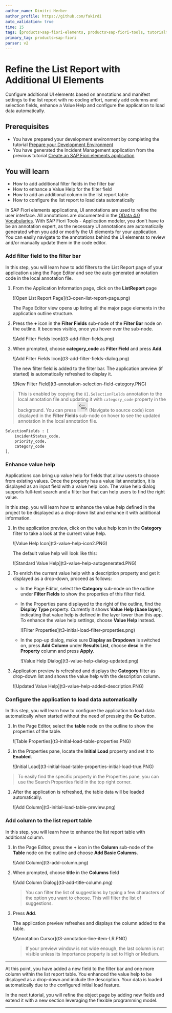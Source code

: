 ```yaml
---
author_name: Dimitri Herber
author_profile: https://github.com/fakirdi
auto_validation: true
time: 15
tags: [products>sap-fiori-elements, products>sap-fiori-tools, tutorial>beginner, products>sap-fiori, products>sap-business-application-studio, software-product-function>sap-cloud-application-programming-model, products>sap-business-technology-platform]
primary_tag: products>sap-fiori
parser: v2
---
```


# Refine the List Report with Additional UI Elements 
<!-- description --> Configure additional UI elements based on annotations and manifest settings to the list report with no coding effort, namely add columns and selection fields, enhance a Value Help and configure the application to load data automatically.

## Prerequisites
- You have prepared your development environment by completing the tutorial [Prepare your Development Environment](fiori-tools-cap-prepare-dev-env)
- You have generated the Incident Management application from the previous tutorial [Create an SAP Fiori elements application](fiori-tools-cap-create-application)

## You will learn
  - How to add additional filter fields in the filter bar
  - How to enhance a Value Help for the filter field
  - How to add an additional column in the list report table
  - How to configure the list report to load data automatically
  


In SAP Fiori elements applications, UI annotations are used to refine the user interface. All annotations are documented in the [OData 4.0 Vocabularies](https://sap.github.io/odata-vocabularies/vocabularies/UI.html). With SAP Fiori Tools - Application modeler, you don't have to be an annotation expert, as the necessary UI annotations are automatically generated when you add or modify the UI elements for your application. You can easily navigate to the annotations behind the UI elements to review and/or manually update them in the code editor.


### Add filter field to the filter bar

In this step, you will learn how to add filters to the List Report page of your application using the Page Editor and see the auto generated annotation code in the local annotation file.

1. From the Application Information page, click on the **ListReport** page
   
    <!-- border -->![Open List Report Page](t3-open-list-report-page.png)

    The Page Editor view opens up listing all the major page elements in the application outline structure.

2. Press the **+** icon in the **Filter Fields** sub-node of the **Filter Bar** node on the outline. It becomes visible, once you hover over the sub-node.
   
    <!-- border -->![Add Filter Fields Icon](t3-add-filter-fields.png)

3.  When prompted, choose **category_code** as **Filter Field** and press **Add**.
    
    <!-- border -->![Add Filter Fields Icon](t3-add-filter-fields-dialog.png)

    The new filter field is added to the filter bar. The application preview (if started) is automatically refreshed to display it.

    <!-- border -->![New Filter Field](t3-annotation-selection-field-category.PNG)

> This is enabled by copying the `UI.SelectionFields` annotation to the local annotation file and updating it with `category_code` property in the background. You can press ![Navigate to source code](t3-navigate-source-code.png) (Navigate to source code) icon displayed in the **Filter Fields** sub-node on hover to see the updated annotation in the local annotation file.

```CDS
SelectionFields : [
    incidentStatus_code,
    priority_code,
    category_code
],
```

### Enhance value help

Applications can bring up value help for fields that allow users to choose from existing values. Once the property has a value list annotation, it is displayed as an input field with a value help icon. 
The value help dialog supports full-text search and a filter bar that can help users to find the right value.

In this step, you will learn how to enhance the value help defined in the project to be displayed as a drop-down list and enhance it with additional information.

1. In the application preview, click on the value help icon in the **Category** filter to take a look at the current value help.

    <!-- border -->![Value Help Icon](t3-value-help-icon2.PNG)

    The default value help will look like this:

    <!-- border -->![Standard Value Help](t3-value-help-autogenerated.PNG)

2. To enrich the current value help with a description property and get it displayed as a drop-down, proceed as follows:

    - In the Page Editor, select the **Category** sub-node on the outline under **Filter Fields** to show the properties of this filter field. 

    - In the Properties pane displayed to the right of the outline, find the **Display Type** property. Currently it shows **Value Help (base layer)**, indicating that value help is defined in the layer lower than this app. To enhance the value help settings, choose **Value Help** instead.

      <!-- border -->![Filter Properties](t3-initial-load-filter-properties.png)

    - In the pop-up dialog, make sure **Display as Dropdown** is switched on, press **Add Column** under **Results List**,  choose **desc** in the **Property** column and press **Apply**.

        <!-- border -->![Value Help Dialog](t3-value-help-dialog-updated.png)

3. Application preview is refreshed and displays the **Category** filter as drop-down list and shows the value help with the description column.

    <!-- border -->![Updated Value Help](t3-value-help-added-description.PNG)


### Configure the application to load data automatically

In this step, you will learn how to configure the application to load data automatically when started without the need of pressing the **Go** button.

1. In the Page Editor, select the **table** node on the outline to show the properties of the table.

    <!-- border -->![Table Properties](t3-initial-load-table-properties.PNG)
2.  In the Properties pane, locate the **Initial Load** property and set it to **Enabled**.

    <!-- border -->![Initial Load](t3-initial-load-table-properties-initial-load-true.PNG)
>To easily find the specific property in the Properties pane, you can use the Search Properties field in the top right corner.
1. After the application is refreshed, the table data will be loaded automatically.

    <!-- border -->![Add Column](t3-initial-load-table-preview.png)


### Add column to the list report table

In this step, you will learn how to enhance the list report table with additional column. 

1. In the Page Editor, press the **+** icon in the **Column** sub-node of the **Table** node on the outline and choose **Add Basic Columns**.

    <!-- border -->![Add Column](t3-add-column.png)

2. When prompted, choose **title** in the **Columns** field

    <!-- border -->![Add Column Dialog](t3-add-title-column.png)

    > You can filter the list of suggestions by typing a few characters of the option you want to choose. This will filter the list of suggestions.

3. Press **Add**.

    The application preview refreshes and displays the column added to the table.

    <!-- border -->![Annotation Cursor](t3-annotation-line-item-LR.PNG)

    > If your preview window is not wide enough, the last column is not visible unless its Importance property is set to High or Medium.



---

At this point, you have added a new field to the filter bar and one more column within the list report table. You enhanced the value help to be displayed as a drop-down and include the description. Your data is loaded automatically due to the configured initial load feature.

In the next tutorial, you will refine the object page by adding new fields and extend it with a new section leveraging the flexible programming model.

---

